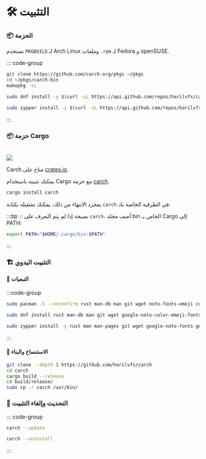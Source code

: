 # 🛠️ التثبيت

### 📦 الحزمة

نستخدم `PKGBUILD` لـ Arch Linux وملفات `.rpm` لـ Fedora و openSUSE.

::: code-group

```sh [<i class="devicon-archlinux-plain"></i> Arch ]
git clone https://github.com/carch-org/pkgs ~/pkgs
cd ~/pkgs/carch-bin
makepkg -si
```

```sh [<i class="devicon-fedora-plain"></i> Fedora ]
sudo dnf install -y $(curl -sL https://api.github.com/repos/harilvfs/carch/releases/latest | grep browser_download_url | grep '\.rpm"' | cut -d '"' -f 4 | tee /tmp/carch.rpm)
```

```sh [<i class="devicon-opensuse-plain"></i>  openSUSE ]
sudo zypper install -y $(curl -sL https://api.github.com/repos/harilvfs/carch/releases/latest | grep browser_download_url | grep '\.rpm"' | cut -d '"' -f 4 | tee /tmp/carch.rpm)
```
::: 

### 📦 حزمة Cargo

<br>

<img src="https://img.shields.io/crates/v/carch?style=for-the-badge&logo=rust&color=f5a97f&logoColor=fe640b&labelColor=171b22" >

Carch متاح على [crates.io](https://crates.io/).

يمكنك تثبيته باستخدام Cargo مع حزمة [carch](https://crates.io/crates/carch).

```sh
cargo install carch
```

بمجرد الانتهاء من ذلك، يمكنك تشغيله بكتابة `carch` في الطرفية الخاصة بك.

:::tip :bulb: نصيحة
إذا لم يتم التعرف على `carch`، أضف مجلد bin الخاص بـ Cargo إلى PATH:

```sh
export PATH="$HOME/.cargo/bin:$PATH"
```

:::

### 🏗️ التثبيت اليدوي

#### 📜 التبعيات

:::code-group

```sh [<i class="devicon-archlinux-plain"></i> Arch]
sudo pacman -S --noconfirm rust man-db man git wget noto-fonts-emoji curl bash-completion ttf-nerd-fonts-symbols ttf-jetbrains-mono-nerd cargo fzf glibc gcc
```

```sh [<i class="devicon-fedora-plain"></i> Fedora]
sudo dnf install rust man-db man git wget google-noto-color-emoji-fonts google-noto-emoji-fonts jetbrains-mono-fonts-all bash-completion-devel curl cargo fzf glibc gcc -y
```

```sh [<i class="devicon-opensuse-plain"></i>  openSUSE ]
sudo zypper install -y rust man man-pages git wget google-noto-fonts google-noto-coloremoji-fonts jetbrains-mono-fonts  symbols-only-nerd-fonts bash-completion curl fzf glibc gcc  
```

:::

#### 🔧 الاستنساخ والبناء

```sh
git clone --depth 1 https://github.com/harilvfs/carch
cd carch
cargo build --release
cd build/release/
sudo cp -r carch /usr/bin/
```

### 🔄 التحديث وإلغاء التثبيت

::: code-group

```sh [ التحديث ]
carch --update
```

```sh [ إلغاء التثبيت ]
carch --uninstall
```

:::